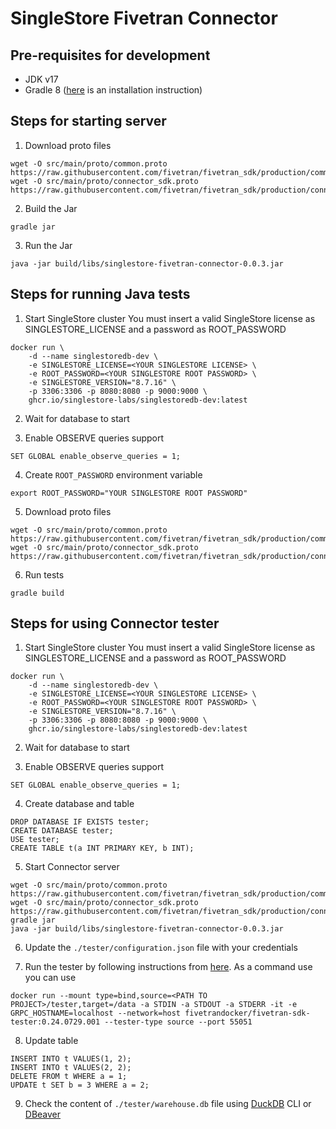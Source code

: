 # SingleStore Fivetran Connector

## Pre-requisites for development

- JDK v17
- Gradle 8 ([here](https://gradle.org/install/#manually) is an installation instruction)

## Steps for starting server

1. Download proto files

```
wget -O src/main/proto/common.proto https://raw.githubusercontent.com/fivetran/fivetran_sdk/production/common.proto
wget -O src/main/proto/connector_sdk.proto https://raw.githubusercontent.com/fivetran/fivetran_sdk/production/connector_sdk.proto
```

2. Build the Jar

```
gradle jar
```

3. Run the Jar

```
java -jar build/libs/singlestore-fivetran-connector-0.0.3.jar
```

## Steps for running Java tests

1. Start SingleStore cluster
   You must insert a valid SingleStore license as SINGLESTORE_LICENSE and a password as
   ROOT_PASSWORD

```
docker run \
    -d --name singlestoredb-dev \
    -e SINGLESTORE_LICENSE=<YOUR SINGLESTORE LICENSE> \
    -e ROOT_PASSWORD=<YOUR SINGLESTORE ROOT PASSWORD> \
    -e SINGLESTORE_VERSION="8.7.16" \
    -p 3306:3306 -p 8080:8080 -p 9000:9000 \
    ghcr.io/singlestore-labs/singlestoredb-dev:latest
```

2. Wait for database to start

3. Enable OBSERVE queries support

```
SET GLOBAL enable_observe_queries = 1;
```

4. Create `ROOT_PASSWORD` environment variable

```
export ROOT_PASSWORD="YOUR SINGLESTORE ROOT PASSWORD"
```

5. Download proto files

```
wget -O src/main/proto/common.proto https://raw.githubusercontent.com/fivetran/fivetran_sdk/production/common.proto
wget -O src/main/proto/connector_sdk.proto https://raw.githubusercontent.com/fivetran/fivetran_sdk/production/connector_sdk.proto
```

6. Run tests

```
gradle build
```

## Steps for using Connector tester

1. Start SingleStore cluster
   You must insert a valid SingleStore license as SINGLESTORE_LICENSE and a password as
   ROOT_PASSWORD

```
docker run \
    -d --name singlestoredb-dev \
    -e SINGLESTORE_LICENSE=<YOUR SINGLESTORE LICENSE> \
    -e ROOT_PASSWORD=<YOUR SINGLESTORE ROOT PASSWORD> \
    -e SINGLESTORE_VERSION="8.7.16" \
    -p 3306:3306 -p 8080:8080 -p 9000:9000 \
    ghcr.io/singlestore-labs/singlestoredb-dev:latest
```

2. Wait for database to start

3. Enable OBSERVE queries support

```
SET GLOBAL enable_observe_queries = 1;
```

4. Create database and table

```
DROP DATABASE IF EXISTS tester;
CREATE DATABASE tester;
USE tester;
CREATE TABLE t(a INT PRIMARY KEY, b INT);
```

5. Start Connector server

```
wget -O src/main/proto/common.proto https://raw.githubusercontent.com/fivetran/fivetran_sdk/production/common.proto
wget -O src/main/proto/connector_sdk.proto https://raw.githubusercontent.com/fivetran/fivetran_sdk/production/connector_sdk.proto
gradle jar
java -jar build/libs/singlestore-fivetran-connector-0.0.3.jar
```

6. Update the `./tester/configuration.json` file with your credentials

7. Run the tester by following instructions
   from [here](https://github.com/fivetran/fivetran_sdk/blob/main/tools/destination-tester/README.md).
   As a command use you can use

```
docker run --mount type=bind,source=<PATH TO PROJECT>/tester,target=/data -a STDIN -a STDOUT -a STDERR -it -e GRPC_HOSTNAME=localhost --network=host fivetrandocker/fivetran-sdk-tester:0.24.0729.001 --tester-type source --port 55051
```

8. Update table

```
INSERT INTO t VALUES(1, 2);
INSERT INTO t VALUES(2, 2);
DELETE FROM t WHERE a = 1;
UPDATE t SET b = 3 WHERE a = 2;
```

9. Check the content of `./tester/warehouse.db` file
   using [DuckDB](https://duckdb.org/docs/api/cli/overview.html) CLI
   or [DBeaver](https://duckdb.org/docs/guides/sql_editors/dbeaver)
